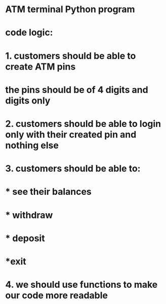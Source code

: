 # ATM terminal Python program

# code logic:

# 1. customers should be able to create ATM pins 
#     the pins should be of 4 digits and digits only
# 2. customers should be able to login only with their created pin and nothing else 

# 3. customers should be able to: 

#     * see their balances
#     * withdraw
#     * deposit
#     *exit

# 4. we should use functions to make our code more readable
